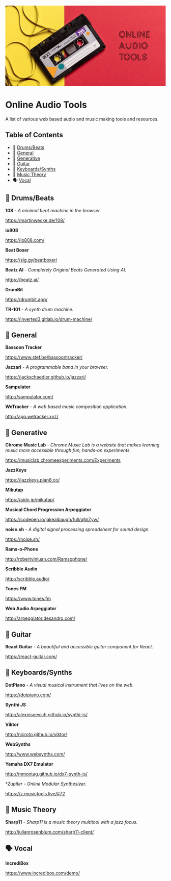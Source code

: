 ![Header image showing a cassette and the title ‘Online Audio Tools’](https://raw.githubusercontent.com/whitingx/online-audio-tools/main/audio-repo.png "Header image showing a cassette and the title ‘Online Audio Tools’")

# Online Audio Tools

A list of various web based audio and music making tools and resources.

## Table of Contents

- 🥁 [Drums/Beats](#-drumsbeats)
- 🧰 [General](#-general)
- 🤖 [Generative](#-generative)
- 🎸 [Guitar](#-guitar)
- 🎹 [Keyboards/Synths](#-keyboardssynths)
- 🎼 [Music Theory](#-music-theory)
- 🗣 [Vocal](#-vocal)

## 🥁 Drums/Beats

**108** - *A minimal beat machine in the browser.*

https://martinwecke.de/108/

**io808**

https://io808.com/

**Beat Boxer**

https://sig.gy/beatboxer/

**Beatz AI** - *Completely Original Beats Generated Using AI.*

https://beatz.ai/

**DrumBit**

https://drumbit.app/

**TR-101** - *A synth drum machine.*

https://inverted3.gitlab.io/drum-machine/

## 🧰 General

**Bassoon Tracker**

https://www.stef.be/bassoontracker/

**Jazzari** - *A programmable band in your browser.*

https://jackschaedler.github.io/jazzari/

**Sampulator**

http://sampulator.com/

**WeTracker** -  _A web based music composition application._

http://app.wetracker.xyz/

## 🤖 Generative

**Chrome Music Lab** - *Chrome Music Lab is a website that makes learning music more accessible through fun, hands-on experiments.*

https://musiclab.chromeexperiments.com/Experiments

**JazzKeys**

https://jazzkeys.plan8.co/

**Mikutap**

https://aidn.jp/mikutap/

**Musical Chord Progression Arpeggiator**

https://codepen.io/jakealbaugh/full/qNrZyw/

**noise.sh** - *A digital signal processing spreadsheet for sound design.*

https://noise.sh/

**Rams-o-Phone**

http://robertvinluan.com/Ramsophone/

**Scribble Audio**

http://scribble.audio/

**Tones FM**

https://www.tones.fm

**Web Audio Arpeggiator**

http://arpeggiator.desandro.com/

## 🎸 Guitar

**React Guitar** - *A beautiful and accessible guitar component for React.*

https://react-guitar.com/

## 🎹 Keyboards/Synths

**DotPiano** - *A visual musical instrument that lives on the web.*

https://dotpiano.com/

**Synthi JS**

http://alexnisnevich.github.io/synthi-js/

**Viktor**

http://nicroto.github.io/viktor/

**WebSynths**

http://www.websynths.com/

**Yamaha DX7 Emulator**

http://mmontag.github.io/dx7-synth-js/

**Zupiter* - *Online Modular Synthesizer.*

https://z.musictools.live/#72

## 🎼 Music Theory

**Sharp11** - *Sharp11 is a music theory multitool with a jazz focus.*

http://julianrosenblum.com/sharp11-client/ 

## 🗣 Vocal

**IncrediBox**

https://www.incredibox.com/demo/
